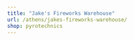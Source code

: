 ```yaml
---
title: "Jake's Fireworks Warehouse"
url: /athens/jakes-fireworks-warehouse/
shop: pyrotechnics
---
```

